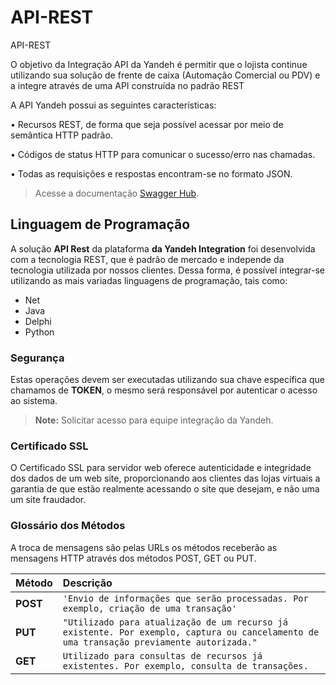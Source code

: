 # API-REST

API-REST

O objetivo da Integração API da Yandeh é permitir que o lojista continue utilizando sua solução de frente de caixa \(Automação Comercial ou PDV\) e a integre através de uma API construída no padrão REST

A API Yandeh possui as seguintes características:

• Recursos REST, de forma que seja possível acessar por meio de semântica HTTP padrão.

• Códigos de status HTTP para comunicar o sucesso/erro nas chamadas.

• Todas as requisições e respostas encontram-se no formato JSON.

> Acesse a documentação [Swagger Hub](https://app.swaggerhub.com/apis/thiago.franca/erp-yandeh-integration/1.0.0.8/).

## Linguagem de Programação  <a id="linguagem-de-programa&#xE7;&#xE3;o"></a>

A solução **API Rest** da plataforma **da Yandeh Integration** foi desenvolvida com a tecnologia REST, que é padrão de mercado e independe da tecnologia utilizada por nossos clientes. Dessa forma, é possível integrar-se utilizando as mais variadas linguagens de programação, tais como:

* Net
* Java
* Delphi
* Python

### Segurança  <a id="seguran&#xE7;a"></a>

Estas operações devem ser executadas utilizando sua chave específica que chamamos de **TOKEN**, o mesmo será responsável por autenticar o acesso ao sistema.

> **Note:** Solicitar acesso para equipe integração da Yandeh.

### Certificado SSL  <a id="certificado-ssl"></a>

O Certificado SSL para servidor web oferece autenticidade e integridade dos dados de um web site, proporcionando aos clientes das lojas virtuais a garantia de que estão realmente acessando o site que desejam, e não uma um site fraudador.

### Glossário dos Métodos  <a id="gloss&#xE1;rio-dos-m&#xE9;todos"></a>

A troca de mensagens são pelas URLs os métodos receberão as mensagens HTTP através dos métodos POST, GET ou PUT.

| Método | Descrição |
| :--- | :--- |
| **POST** | `'Envio de informações que serão processadas. Por exemplo, criação de uma transação'` |
| **PUT** | `"Utilizado para atualização de um recurso já existente. Por exemplo, captura ou cancelamento de uma transação previamente autorizada."` |
| **GET** | `Utilizado para consultas de recursos já existentes. Por exemplo, consulta de transações.` |

